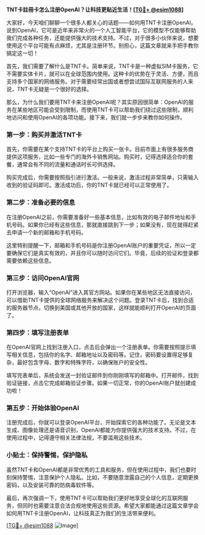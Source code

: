 **TNT卡註冊卡怎么注册OpenAI？让科技更贴近生活！[[TG💪+ @esim1088](https://t.me/s/esim1088)]**

大家好，今天咱们聊聊一个很多人都关心的话题——如何用TNT卡注册OpenAI。说到OpenAI，它可是近年来非常火的一个人工智能平台，它的模型不仅能够帮助我们完成各种任务，还能提供强大的技术支持。不过，对于很多小伙伴来说，想要使用这个平台可能有点麻烦，尤其是注册环节。别担心，这篇文章就来手把手教你搞定这一切！

首先，我们需要了解什么是TNT卡。简单来说，TNT卡是一种虚拟SIM卡服务，它不需要实体卡片，就可以在全球范围内使用。这种卡的优势在于灵活、方便，而且支持多个国家的网络服务。对于需要经常出国或者想尝试国际互联网服务的人来说，TNT卡无疑是一个很好的选择。

那么，为什么我们要用TNT卡来注册OpenAI呢？其实原因很简单：OpenAI的服务在某些地区可能会受到限制，而使用TNT卡可以帮助我们绕过这些限制，顺利地访问和使用OpenAI的各项功能。接下来，我们就一步步来教你如何操作。

### 第一步：购买并激活TNT卡

首先，你需要在某个支持TNT卡的平台上购买一张卡。目前市面上有很多服务商提供这项服务，比如一些专门的海外卡销售网站。购买时，记得选择适合你的套餐，通常会有不同的流量和通话时长可供选择。

购买完成后，你需要按照指引进行激活。一般来说，激活过程非常简单，只需输入收到的验证码即可。激活成功后，你的TNT卡就已经可以正常使用了。

### 第二步：准备必要的信息

在注册OpenAI之前，你需要准备好一些基本信息，比如有效的电子邮件地址和手机号码。如果你已经有这些信息，那就直接跳到下一步；如果没有，现在就得赶紧去申请一个新的邮箱和手机号码。

这里特别提醒一下，邮箱和手机号码是你注册OpenAI账户的重要凭证，所以一定要确保它们是真实有效的，并且你可以随时访问它们。毕竟，后续的验证和登录都需要依赖这些信息。

### 第三步：访问OpenAI官网

打开浏览器，输入“OpenAI”进入其官方网站。如果你在某些地区无法直接访问，可以借助TNT卡提供的全球网络服务来解决这个问题。登录TNT卡后，找到合适的服务器节点，切换到美国或其他开放的国家，这样就能顺利打开OpenAI的页面了。

### 第四步：填写注册表单

在OpenAI官网上找到注册入口，点击后会弹出一个注册表单。你需要按照提示填写相关信息，包括你的名字、邮箱地址以及密码等。记住，密码要设置得足够复杂，最好包含字母、数字和特殊字符，以确保账户的安全性。

填写完表单后，系统会发送一封验证邮件到你刚刚填写的邮箱中。打开邮件，找到验证链接，点击它完成邮箱验证步骤。如果一切正常，你的OpenAI账户就创建成功啦！

### 第五步：开始体验OpenAI

注册完成后，你就可以登录OpenAI平台，开始探索它的各种功能了。无论是文本生成、图像处理还是语音识别，OpenAI都能为你提供强大的技术支持。不过，在使用过程中，记得遵守相关法律法规，不要滥用这些技术。

### 小贴士：保持警惕，保护隐私

虽然TNT卡和OpenAI都是非常优秀的工具和服务，但在使用过程中，我们也要时刻保持警惕，注意保护个人隐私。比如，不要随意泄露自己的个人信息，定期更换密码，以及安装可靠的防病毒软件等。

最后，再次强调一下，使用TNT卡可以帮助我们更好地享受全球化的互联网服务，但同时也需要注意合法合规地使用这些资源。希望大家都能通过这篇文章学会如何用TNT卡注册OpenAI，让科技真正为我们的生活带来便利。

[[TG💪+ @esim1088](https://t.me/s/esim1088) ![Image](https://i.postimg.cc/4NQfJmqS/Snipaste-2025-05-13-00-14-12.png)]